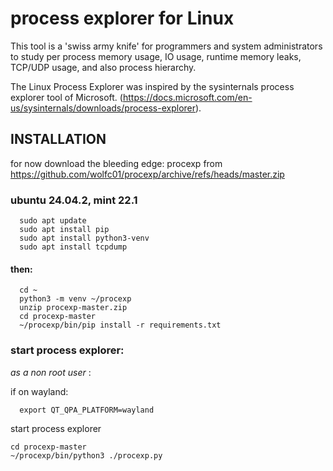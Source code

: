 # process explorer for Linux

This tool is a 'swiss army knife' for programmers and system administrators to study per process memory usage, IO usage, runtime memory leaks, TCP/UDP usage, and also process hierarchy.

The Linux Process Explorer was inspired by the sysinternals process explorer tool of Microsoft.  (https://docs.microsoft.com/en-us/sysinternals/downloads/process-explorer). 

## INSTALLATION
for now download the bleeding edge: procexp from https://github.com/wolfc01/procexp/archive/refs/heads/master.zip 

### ubuntu 24.04.2, mint 22.1
```
  sudo apt update
  sudo apt install pip
  sudo apt install python3-venv
  sudo apt install tcpdump
```
#### then:
```
  cd ~
  python3 -m venv ~/procexp
  unzip procexp-master.zip 
  cd procexp-master
  ~/procexp/bin/pip install -r requirements.txt
```
### start process explorer: 
_as a non root user_ :

if on wayland:
```
  export QT_QPA_PLATFORM=wayland
```

start process explorer
```
cd procexp-master
~/procexp/bin/python3 ./procexp.py
```